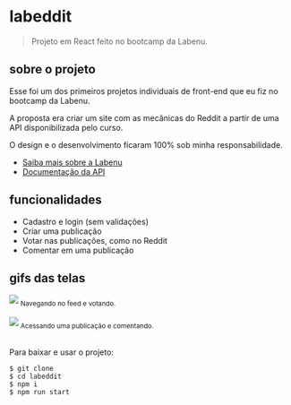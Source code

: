 # labeddit

> Projeto em React feito no bootcamp da Labenu.

## sobre o projeto

Esse foi um dos primeiros projetos individuais de front-end que eu fiz no bootcamp da Labenu.

A proposta era criar um site com as mecânicas do Reddit a partir de uma API disponibilizada pelo curso.

O design e o desenvolvimento ficaram 100% sob minha responsabilidade.

- [Saiba mais sobre a Labenu](https://labenu.com.br)
- [Documentação da API](https://documenter.getpostman.com/view/7549981/SW7T9XRj#f5511f34-cf73-48bc-af2b-c95915b72a47)

## funcionalidades

- Cadastro e login (sem validações)
- Criar uma publicação
- Votar nas publicações, como no Reddit
- Comentar em uma publicação

## gifs das telas

<img src="https://media.giphy.com/media/XOBBsz6s9XZUfowlrq/giphy.gif">
<sub>Navegando no feed e votando.</sub>

<br/>
<br/>
<img src="https://media.giphy.com/media/AhjtmcrDRNHounh3er/giphy.gif">
<sub>Acessando uma publicação e comentando.</sub>

<br/>
<br/>

Para baixar e usar o projeto:

```
$ git clone
$ cd labeddit
$ npm i
$ npm run start
```

